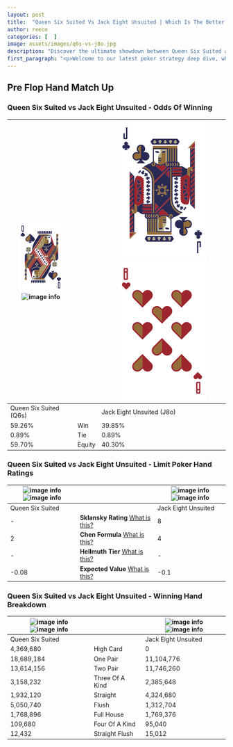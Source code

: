```yaml
---
layout: post
title:  "Queen Six Suited Vs Jack Eight Unsuited | Which Is The Better Hand In Poker? A Complete Guide"
author: reece
categories: [  ]
image: assets/images/q6s-vs-j8o.jpg
description: "Discover the ultimate showdown between Queen Six Suited and Jack Eight Unsuited in poker! Uncover the odds, strategies, and scenarios where one hand triumphs over the other. Get ready to up your poker game with this thrilling analysis."
first_paragraph: "<p>Welcome to our latest poker strategy deep dive, where we're pitting two distinct hands against each other in a high-stakes showdown: Queen Six Suited vs Jack Eight Unsuited.</p><p>In the dynamic world of poker, every decision counts, and knowing which hand holds the upper hand is key to your success at the table.</p><p>In this article, we'll dissect these two hands, explore the scenarios where one dominates the other, and equip you with the knowledge to make strategic choices that can tip the odds in your favor.</p><p>Get ready to unravel the intriguing dynamics of these poker hands and elevate your game to new heights.</p>"
---
```




[comment]: # (sp0)

## Pre Flop Hand Match Up

<div class="table hand-ratings" markdown="1"> 



### Queen Six Suited vs Jack Eight Unsuited - Odds Of Winning


    
| ![image info](assets/images/hand1/q.png) ![image info](assets/images/hand1/6s.png) |  | ![image info](assets/images/hand2/j.png) ![image info](assets/images/hand2/8o.png) |
| -------- | -------- | -------- |
| Queen Six Suited (Q6s) |  | Jack Eight Unsuited (J8o) |
| 59.26% | Win | 39.85% |
| 0.89% | Tie | 0.89% |
| 59.70% | Equity | 40.30% |




[comment]: # (sp1)



### Queen Six Suited vs Jack Eight Unsuited - Limit Poker Hand Ratings


    
| ![image info](https://www.riverpairs.com/assets/images/hand1/q.png) ![image info](https://www.riverpairs.com/assets/images/hand1/6s.png) |  | ![image info](https://www.riverpairs.com/assets/images/hand2/j.png) ![image info](https://www.riverpairs.com/assets/images/hand2/8o.png) |
| -------- | -------- | -------- |
| Queen Six Suited |  | Jack Eight Unsuited |
| - | **Sklansky Rating** [What is this?](/sklansky-rating-explained) | 8 |
| 2 | **Chen Formula** [What is this?](/chen-formula-explained) | 4 |
| - | **Hellmuth Tier** [What is this?](/Hellmuth-tier-explained) | - |
| -0.08 | **Expected Value** [What is this?](/expected-value-explained) | -0.1 |




[comment]: # (sp2)



### Queen Six Suited vs Jack Eight Unsuited - Winning Hand Breakdown


    
| ![image info](https://www.riverpairs.com/assets/images/hand1/q.png) ![image info](https://www.riverpairs.com/assets/images/hand1/6s.png) |  | ![image info](https://www.riverpairs.com/assets/images/hand2/j.png) ![image info](https://www.riverpairs.com/assets/images/hand2/8o.png) |
| -------- | -------- | -------- |
| Queen Six Suited |  | Jack Eight Unsuited |
| 4,369,680 | High Card | 0 |
| 18,689,184 | One Pair | 11,104,776 |
| 13,614,156 | Two Pair | 11,746,260 |
| 3,158,232 | Three Of A Kind | 2,385,648 |
| 1,932,120 | Straight | 4,324,680 |
| 5,050,740 | Flush | 1,312,704 |
| 1,768,896 | Full House | 1,769,376 |
| 109,680 | Four Of A Kind | 95,040 |
| 12,432 | Straight Flush | 15,012 |




[comment]: # (sp3)



</div>

[comment]: # (sp4)



[comment]: # (sp5)

